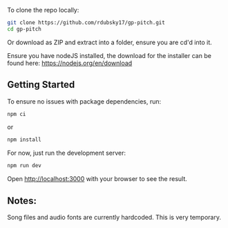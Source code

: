To clone the repo locally:
```bash
git clone https://github.com/rdubsky17/gp-pitch.git
cd gp-pitch
```
Or download as ZIP and extract into a folder, ensure you are cd'd into it.

Ensure you have nodeJS installed, the download for the installer can be found here: https://nodejs.org/en/download

## Getting Started

To ensure no issues with package dependencies, run:
```bash
npm ci
```
or
```bash
npm install
```

For now, just run the development server:

```bash
npm run dev
```

Open [http://localhost:3000](http://localhost:3000) with your browser to see the result.


## Notes:

Song files and audio fonts are currently hardcoded. This is very temporary.
